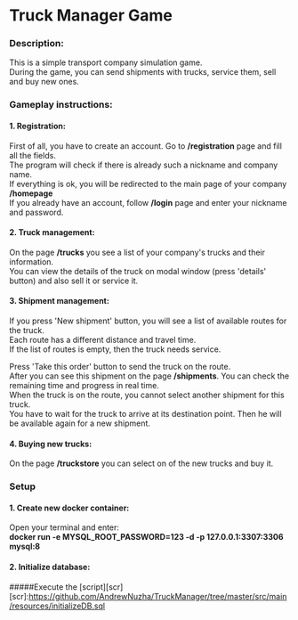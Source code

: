 # Truck Manager Game
### Description:
This is a simple transport company simulation game.\
During the game, you can send shipments with trucks, service them, sell and buy new ones.
### Gameplay instructions:
#### 1. Registration:
First of all, you have to create an account. Go to **/registration** page and fill all the fields.\
The program will check if there is already such a nickname and company name.\
If everything is ok, you will be redirected to the main page of your company **/homepage**\
If you already have an account, follow **/login** page and enter your nickname and password.
#### 2. Truck management:
On the page **/trucks** you see a list of your company's trucks and their information.\
You can view the details of the truck on modal window (press 'details' button) and also sell it or service it.
#### 3. Shipment management:
If you press 'New shipment' button, you will see a list of available routes for the truck.\
Each route has a different distance and travel time.\
If the list of routes is empty, then the truck needs service.

Press 'Take this order' button to send the truck on the route.\
After you can see this shipment on the page **/shipments**.
You can check the remaining time and progress in real time.\
When the truck is on the route, you cannot select another shipment for this truck.\
You have to wait for the truck to arrive at its destination point. Then he will be available again for a new shipment.

#### 4. Buying new trucks:
On the page **/truckstore** you can select on of the new trucks and buy it. 

### Setup
#### 1. Create new docker container:
Open your terminal and enter:\
**docker run -e MYSQL_ROOT_PASSWORD=123 -d -p 127.0.0.1:3307:3306 mysql:8**
#### 2. Initialize database:
#####Execute the [script][scr]
[scr]:https://github.com/AndrewNuzha/TruckManager/tree/master/src/main/resources/initializeDB.sql
